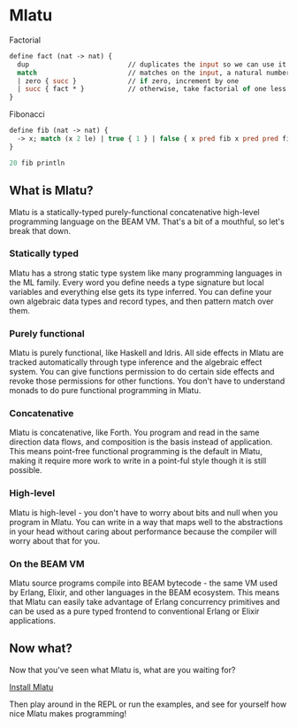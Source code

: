 # Mlatu

Factorial

```ml
define fact (nat -> nat) {
  dup                         // duplicates the input so we can use it later
  match                       // matches on the input, a natural number
  | zero { succ }             // if zero, increment by one
  | succ { fact * }           // otherwise, take factorial of one less and multiply
}
```

Fibonacci

```ml
define fib (nat -> nat) {
  -> x; match (x 2 le) | true { 1 } | false { x pred fib x pred pred fib + }
}

20 fib println
```

## What is Mlatu?

Mlatu is a statically-typed purely-functional concatenative high-level programming language on the BEAM VM. That's a bit of a mouthful, so let's break that down.

### Statically typed

Mlatu has a strong static type system like many programming languages in the ML family. Every word you define needs a type signature but local variables and everything else gets its type inferred. You can define your own algebraic data types and record types, and then pattern match over them.

### Purely functional

Mlatu is purely functional, like Haskell and Idris. All side effects in Mlatu are tracked automatically through type inference and the algebraic effect system. You can give functions permission to do certain side effects and revoke those permissions for other functions. You don't have to understand monads to do pure functional programming in Mlatu.

### Concatenative

Mlatu is concatenative, like Forth. You program and read in the same direction data flows, and composition is the basis instead of application. This means point-free functional programming is the default in Mlatu, making it require more work to write in a point-ful style though it is still possible.

### High-level

Mlatu is high-level - you don't have to worry about bits and null when you program in Mlatu. You can write in a way that maps well to the abstractions in your head without caring about performance because the compiler will worry about that for you.


### On the BEAM VM

Mlatu source programs compile into BEAM bytecode - the same VM used by Erlang, Elixir, and other languages in the BEAM ecosystem. This means that Mlatu can easily take advantage of Erlang concurrency primitives and can be used as a pure typed frontend to conventional Erlang or Elixir applications.

## Now what?

Now that you've seen what Mlatu is, what are you waiting for? 

[Install Mlatu](/installation.md)

Then play around in the REPL or run the examples, and see for yourself how nice Mlatu makes programming!
